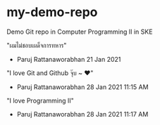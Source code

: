 # my-demo-repo
Demo Git repo in Computer Programming II in SKE

"ผมไม่ชอบเผด็จการทหาร"
- Paruj Rattanaworabhan 21 Jan 2021

"I love Git and Github จุ๊บ ~ :heart:"
- Paruj Rattanaworabhan 28 Jan 2021 11:15 AM

"I love Programming II"
- Paruj Rattanaworabhan 28 Jan 2021 11:17 AM